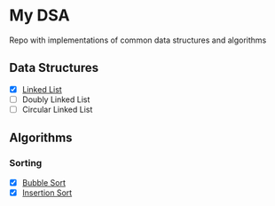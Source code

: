 # My DSA

Repo with implementations of common data structures and algorithms

## Data Structures

- [x] [Linked List](/data-structures/linked-list)
- [ ] Doubly Linked List 
- [ ] Circular Linked List 

## Algorithms

### Sorting

- [x] [Bubble Sort](/algorithms/sorting/bubble-sort)
- [x] [Insertion Sort](/algorithms/sorting/insertion-sort)
